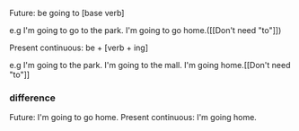 Future: be going to [base verb]

e.g
I'm going to go to the park.
I'm going to go home.([[Don't need "to"]])

Present continuous: be + [verb + ing]

e.g
I'm going to the park.
I'm going to the mall.
I'm going home.[[Don't need "to"]]

### difference
Future: I'm going to go home.
Present continuous: I'm going home.